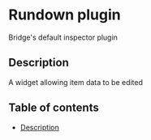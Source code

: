 # Rundown plugin
Bridge's default inspector plugin

## Description
A widget allowing item data to be edited

## Table of contents
- [Description](#description)